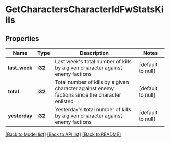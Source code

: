 # GetCharactersCharacterIdFwStatsKills

## Properties
Name | Type | Description | Notes
------------ | ------------- | ------------- | -------------
**last_week** | **i32** | Last week&#39;s total number of kills by a given character against enemy factions | [default to null]
**total** | **i32** | Total number of kills by a given character against enemy factions since the character enlisted | [default to null]
**yesterday** | **i32** | Yesterday&#39;s total number of kills by a given character against enemy factions | [default to null]

[[Back to Model list]](../README.md#documentation-for-models) [[Back to API list]](../README.md#documentation-for-api-endpoints) [[Back to README]](../README.md)


